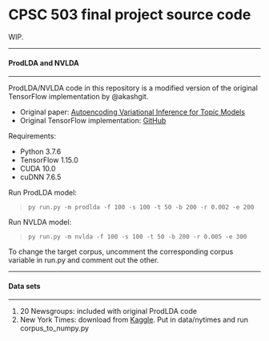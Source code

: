 # CPSC 503 final project source code

WIP.

---
#### ProdLDA and NVLDA
---

ProdLDA/NVLDA code in this repository is a modified version of the original TensorFlow implementation by @akashgit.

* Original paper: [Autoencoding Variational Inference for Topic Models](https://arxiv.org/abs/1703.01488)
* Original TensorFlow implementation: [GitHub](https://github.com/akashgit/autoencoding_vi_for_topic_models)

Requirements:

* Python 3.7.6
* TensorFlow 1.15.0
* CUDA 10.0
* cuDNN 7.6.5

Run ProdLDA model:
> `py run.py -m prodlda -f 100 -s 100 -t 50 -b 200 -r 0.002 -e 200`

Run NVLDA model:
> `py run.py -m nvlda -f 100 -s 100 -t 50 -b 200 -r 0.005 -e 300`

To change the target corpus, uncomment the corresponding corpus variable in run.py and comment out the other.

---
#### Data sets
---

1. 20 Newsgroups: included with original ProdLDA code
2. New York Times: download from [Kaggle](https://www.kaggle.com/nzalake52/new-york-times-articles). Put in data/nytimes and run corpus_to_numpy.py